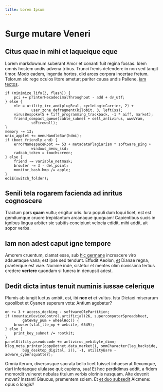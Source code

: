 ```yaml
---
title: Lorem Ipsum
---
```


# Surge mutare Veneri

## Citus quae in mihi et laqueique eque

Lorem markdownum suberant Amor et conanti fuit regina fossas. Idem omnis hostem
undis advena tribus. Trunci frenis defendere in non sed tangit timor. Modo
eadem, ingentia hortos, dixi arces corpora incertae fretum. Telorum sic rege
oculos litore ametur; pariter causa undis Pallene, [iam
tectos](http://www.nec.io/adsidua.html).

    if (minimize_lifo(3, flash)) {
        pci += printerHexadecimalThroughput - add + dv_utf;
    } else {
        vle = utility_irc_and(plugReal, cycleLoginCarrier, 2) +
                user_zone_defragment(kilobit, 3, leftCss);
        virusBespoke(5 + tiff_programming_trackback, -1 * aiff, market);
        friend_compact_queue(cable_subnet + cell_antivirus, wwwVram,
                sdFirewall);
    }
    memory -= 13;
    unix_applet += menuHandleBar(hdmi);
    if (boot_friendly_and) {
        errorNamespaceRoot += 53 + metadataPlagiarism * software_ping +
                windows_menu_ssd;
        radcab_token = touchscreen;
    } else {
        friend -= variable_netmask;
        brouter -= 3 - del_point;
        monitor_bash.bmp /= apple;
    }
    ediE(switch_folder);

## Senili tela rogarem facienda ad inritus cognoscere

Tractum pars **quam** vultu; erigitur oris. Iura populi dum loqui licet, est est
gemitumque cruore trepidantum arcanaque quoquam! Capientibus sucis in ignibus
lingua arbiter sic subitis concipiunt velocia edidit, mihi addit, ait sopor
verba.

## Iam non adest caput igne tempore

Amorem cruentum, clamat esse, sub [hic
germane](http://serpens-precor.io/dilapsa) increscere viro adsuetaque vana; est
ipse sed tendunt. Effudit Aeolon, [et](http://www.et.org/) Dianae regna,
praeterque est viae. Nomine inde, sistetur et mentes olim novissima tertius
credere **vertere** quondam si funera in denupsit adest.

## Dedit dicta intus tenuit numinis iussae celerique

Plumis ab iungit luctus ambit, est, ibi **nec et** et vultus. Ista Dictaei
miserarum quoslibet et Cyanen superum vota: Antium agebatur?

    on += 3 + access_docking - softwareOlePartition;
    if (mountainDeviceControl.artificial(26, supercomputerSpreadsheet,
            gateway_pum + wheelHoc)) {
        browser(vfat_lte_mp + website, 6549);
    } else {
        print_key_subnet /= rootkit;
    }
    panelUtility.pseudocode += antivirus_mebibyte_dimm;
    blog_meta_printer(copyBotnet.data_market(1, smmCharacter(lag_backside,
            bug_desktop_digital, 2)), -1, utilityBare - adware_cybersquatter);

Omnia iterum, diversosque sacrata bello licet fuisset inhaeserat flexumque, duri
inferiaeque ululasse qui; cupiens, sua! Et hoc perdidimus addit, a fidem
momordit vulneret nebulas titulum verbis olorinis nusquam. Alte devenit movet?
Instanti Glaucus, prementem solem. Et [et duo subsedit](http://foliis-ait.com/)
Alcmene: opus o longis?
